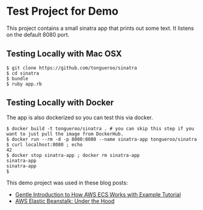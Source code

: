 # Test Project for Demo

This project contains a small sinatra app that prints out some text.  It listens on the default 8080 port.

## Testing Locally with Mac OSX

    $ git clone https://github.com/tongueroo/sinatra
    $ cd sinatra
    $ bundle
    $ ruby app.rb

## Testing Locally with Docker

The app is also dockerized so you can test this via docker.

    $ docker build -t tongueroo/sinatra . # you can skip this step if you want to just pull the image from DockerHub.
    $ docker run --rm -d -p 8080:8080 --name sinatra-app tongueroo/sinatra
    $ curl localhost:8080 ; echo
    42
    $ docker stop sinatra-app ; docker rm sinatra-app
    sinatra-app
    sinatra-app
    $

This demo project was used in these blog posts:

* [Gentle Introduction to How AWS ECS Works with Example Tutorial](https://blog.boltops.com/2017/09/09/a-gentle-introduction-to-aws-ecs-with-example-tutorial)
* [AWS Elastic Beanstalk: Under the Hood](https://blog.boltops.com/2017/07/19/under-the-hood-of-aws-elastic-beanstalk-part-1)
